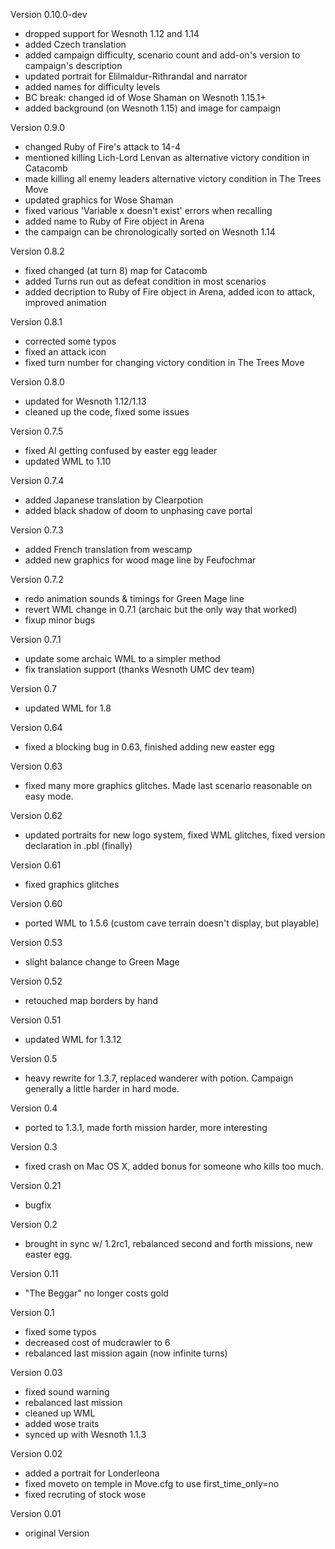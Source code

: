 Version 0.10.0-dev

- dropped support for Wesnoth 1.12 and 1.14
- added Czech translation
- added campaign difficulty, scenario count and add-on's version to campaign's description
- updated portrait for Elilmaldur-Rithrandal and narrator
- added names for difficulty levels
- BC break: changed id of Wose Shaman on Wesnoth 1.15.1+
- added background (on Wesnoth 1.15) and image for campaign

Version 0.9.0

- changed Ruby of Fire's attack to 14-4
- mentioned killing Lich-Lord Lenvan as alternative victory condition in Catacomb
- made killing all enemy leaders alternative victory condition in The Trees Move
- updated graphics for Wose Shaman
- fixed various 'Variable x doesn't exist' errors when recalling
- added name to Ruby of Fire object in Arena
- the campaign can be chronologically sorted on Wesnoth 1.14

Version 0.8.2

- fixed changed (at turn 8) map for Catacomb
- added Turns run out as defeat condition in most scenarios
- added decription to Ruby of Fire object in Arena, added icon to attack, improved animation

Version 0.8.1

- corrected some typos
- fixed an attack icon
- fixed turn number for changing victory condition in The Trees Move

Version 0.8.0

- updated for Wesnoth 1.12/1.13
- cleaned up the code, fixed some issues

Version 0.7.5

- fixed AI getting confused by easter egg leader
- updated WML to 1.10

Version 0.7.4

- added Japanese translation by Clearpotion
- added black shadow of doom to unphasing cave portal

Version 0.7.3

- added French translation from wescamp
- added new graphics for wood mage line by Feufochmar

Version 0.7.2

- redo animation sounds & timings for Green Mage line
- revert WML change in 0.7.1 (archaic but the only way that worked)
- fixup minor bugs

Version 0.7.1

- update some archaic WML to a simpler method
- fix translation support (thanks Wesnoth UMC dev team)

Version 0.7

- updated WML for 1.8

Version 0.64

- fixed a blocking bug in 0.63, finished adding new easter egg

Version 0.63

- fixed many more graphics glitches. Made last scenario reasonable on easy mode.

Version 0.62

- updated portraits for new logo system, fixed WML glitches, fixed version declaration in .pbl (finally)

Version 0.61

- fixed graphics glitches

Version 0.60

- ported WML to 1.5.6 (custom cave terrain doesn't display, but playable)

Version 0.53

- slight balance change to Green Mage

Version 0.52

- retouched map borders by hand

Version 0.51

- updated WML for 1.3.12

Version 0.5

- heavy rewrite for 1.3.7, replaced wanderer with potion. Campaign generally a little harder in hard mode.

Version 0.4

- ported to 1.3.1, made forth mission harder, more interesting

Version 0.3

- fixed crash on Mac OS X, added bonus for someone who kills too much.

Version 0.21

- bugfix

Version 0.2

- brought in sync w/ 1.2rc1, rebalanced second and forth missions, new easter egg.

Version 0.11

- "The Beggar" no longer costs gold

Version 0.1

- fixed some typos
- decreased cost of mudcrawler to 6
- rebalanced last mission again (now infinite turns)

Version 0.03

- fixed sound warning
- rebalanced last mission
- cleaned up WML
- added wose traits
- synced up with Wesnoth 1.1.3

Version 0.02

- added a portrait for Londerleona
- fixed moveto on temple in Move.cfg to use first_time_only=no
- fixed recruting of stock wose

Version 0.01

- original Version
